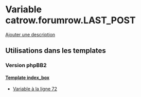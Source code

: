 # Variable catrow.forumrow.LAST_POST
[Ajouter une description](https://fa-tvars.appspot.com/var/catrow.forumrow.LAST_POST)

## Utilisations dans les templates

### Version phpBB2

#### [Template index_box](subsilver/index_box.md)
* [Variable &agrave; la ligne 72](../subsilver/index_box.tpl#L72)